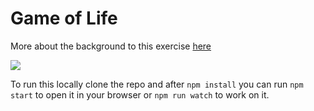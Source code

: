 # Game of Life

More about the background to this exercise [here](https://en.wikipedia.org/wiki/Conway%27s_Game_of_Life#Examples_of_patterns)

![](https://user-images.githubusercontent.com/4499581/30083488-7cc10e02-9286-11e7-8bd9-5038b740abca.png)

To run this locally clone the repo and after `npm install` you can run `npm start` to open it in your browser or `npm run watch` to work on it.
